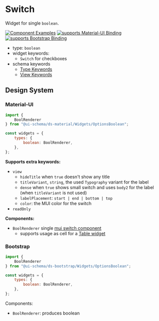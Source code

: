 # Switch

Widget for single `boolean`.

[![Component Examples](https://img.shields.io/badge/Examples-green?labelColor=1d3d39&color=1a6754&logoColor=ffffff&style=flat-square&logo=plex)](#demo-ui-generator) [![supports Material-UI Binding](https://img.shields.io/badge/Material-green?labelColor=1a237e&color=0d47a1&logoColor=ffffff&style=flat-square&logo=mui)](#material-ui) [![supports Bootstrap Binding](https://img.shields.io/badge/Bootstrap-green?labelColor=3C2B57&color=563D7C&logoColor=ffffff&style=flat-square&logo=bootstrap)](#bootstrap)

- type: `boolean`
- widget keywords:
    - `Switch` for checkboxes
- schema keywords
    - [Type Keywords](/docs/schema#type-boolean)
    - [View Keywords](/docs/schema#view-keyword)

## Design System

### Material-UI

```js
import {
    BoolRenderer
} from "@ui-schema/ds-material/Widgets/OptionsBoolean";

const widgets = {
    types: {
        boolean: BoolRenderer,
    },
};
```

**Supports extra keywords:**

- `view`
    - `hideTitle` when `true` doesn't show any title
    - `titleVariant`, `string`, the used `Typography` variant for the label
    - `dense` when `true` shows small switch and uses `body2` for the label (when `titleVariant` is not used)
    - `labelPlacement`: `start | end | bottom | top`
    - `color`: the MUI color for the switch
- `readOnly`

**Components:**

- `BoolRenderer` single [mui switch component](https://material-ui.com/components/switches#switches-with-formcontrollabel)
    - supports usage as cell for a [Table widget](/docs/widgets/Table)

### Bootstrap

```js
import {
    BoolRenderer
} from "@ui-schema/ds-bootstrap/Widgets/OptionsBoolean";

const widgets = {
    types: {
        boolean: BoolRenderer,
    },
};
```

Components:

- `BoolRenderer`: produces boolean
